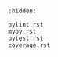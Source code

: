 ```{include} ../../.github/CONTRIBUTING.md
```

```{toctree}
:hidden:

pylint.rst
mypy.rst
pytest.rst
coverage.rst
```
